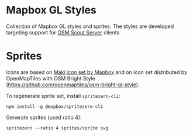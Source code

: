 # Mapbox GL Styles

Collection of Mapbox GL styles and sprites. The styles are developed targeting
support for [OSM Scout Server](https://github.com/rinigus/osmscout-server) clients.


# Sprites

Icons are based on
[Maki icon set by Mapbox](https://github.com/mapbox/maki) and on icon
set distributed by OpenMapTiles with OSM Bright Style
(https://github.com/openmaptiles/osm-bright-gl-style).

To regenerate sprite set, install `spritezero-cli`:

```
npm install -g @mapbox/spritezero-cli
```

Generate sprites (used ratio 4):

```
spritezero --ratio 4 sprites/sprite svg
```
